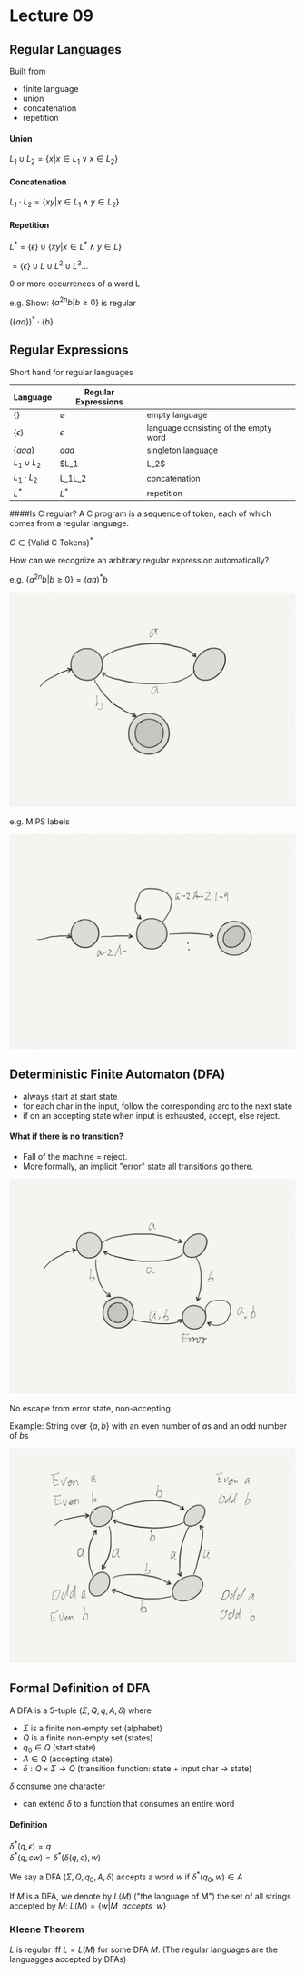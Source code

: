 # Lecture 09

## Regular Languages
Built from

* finite language
* union
* concatenation
* repetition

#### Union 
$L_1 \cup L_2 = \{ x | x \in L_1 \lor x \in L_2\}$

#### Concatenation 
$L_1\cdot L_2=\{xy | x \in L_1 \land y \in L_2\}$

#### Repetition
$L^* = \{\epsilon\} \cup \{ xy | x \in L^* \land y \in L\}$

   $= \{\epsilon\} \cup L \cup L^2 \cup L^3 ...$

0 or more occurrences of a word L

e.g. Show: $\{a^{2n} b | b\geq 0 \}$ is regular

$(\{aa\})^*\cdot\{b\}$

## Regular Expressions

Short hand for regular languages

| Language | Regular Expressions | |
|-----|-----|-----|
| $\{\}$ | $\varnothing$ | empty language |
| $\{\epsilon\}$ | $\epsilon$ | language consisting of the empty word |
| $\{aaa\}$ | $aaa$ | singleton language |
| $L_1\cup L_2$ | $L_1 | L_2$ | alternation (union) |
| $L_1\cdot L_2$ | L_1L_2 | concatenation |
| $L^*$ | $L^*$ | repetition |

####Is C regular?
A C program is a sequence of token, each of which comes from a regular language.

$C\in \{$Valid C Tokens$\}^*$

How can we recognize an arbitrary regular expression automatically?

e.g. $\{a^{2n} b | b\geq 0 \}=(aa)^*b$

![09-01](pic/09-01.png)

e.g. MIPS labels

![09-02](pic/09-02.png)

## Deterministic Finite Automaton (DFA)
* always start at start state
* for each char in the input, follow the corresponding arc to the next state
* if on an accepting state when input is exhausted, accept, else reject.

#### What if there is no transition?

* Fall of the machine = reject. 
* More formally, an implicit "error" state all transitions go there.

![09-03](pic/09-03.png)

No escape from error state, non-accepting.

Example: String over $\{a,b\}$ with an even number of $a$s and an odd number of $b$s

![09-04](pic/09-04.png)

<!--- $\{\{a\{aa\}\}^*\{bb\}^*\}^*$ --->

## Formal Definition of DFA

A DFA is a 5-tuple $(\Sigma, Q, q, A, \delta)$ where

* $\Sigma$ is a finite non-empty set (alphabet)
* $Q$ is a finite non-empty set (states)
* $q_0 \in Q$ (start state)
* $A \in Q$ (accepting state)
* $\delta: Q \times \Sigma \rightarrow Q$ (transition function: state + input char -> state)

$\delta$ consume one character

* can extend $\delta$ to a function that consumes an entire word

#### Definition
$\delta ^*(q,\epsilon)=q$  
$\delta ^*(q, cw)=\delta ^*(\delta(q,c), w)$

We say a DFA $(\Sigma, Q, q_0, A, \delta)$ accepts a word $w$ if $\delta ^*(q_0, w)\in A$

If $M$ is a DFA, we denote by $L(M)$ ("the language of M") the set of all strings accepted by $M$:
$L(M)=\{w | M\enspace accepts\enspace w\}$

### Kleene Theorem

$L$ is regular iff $L=L(M)$ for some DFA $M$. (The regular languages are the languagges accepted by DFAs)
